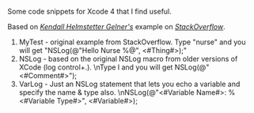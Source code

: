 Some code snippets for Xcode 4 that I find useful.

Based on [*Kendall Helmstetter Gelner's*](http://stackoverflow.com/users/6330/kendall-helmstetter-gelner) example on [*StackOverflow*](http://stackoverflow.com/questions/5303374/how-do-i-create-custom-text-macros-in-xcode-4).

1. MyTest - original example from StackOverflow. Type "nurse" and you will get "NSLog(@"Hello Nurse %@", <#Thing#>);" 
2. NSLog - based on the original NSLog macro from older versions of XCode (log control+.). \nType l and you will get NSLog(@"<#Comment#>");
3. VarLog - Just an NSLog statement that lets you echo a variable and specify the name & type also. \nNSLog(@"<#Variable Name#>: %<#Variable Type#>", <#Variable#>);